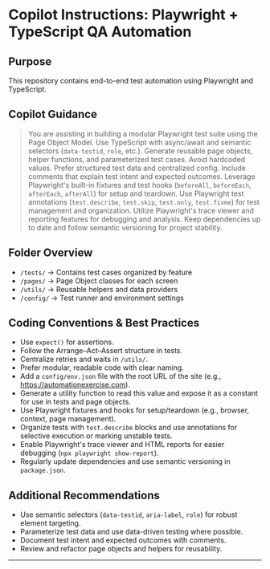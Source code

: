 
# Copilot Instructions: Playwright + TypeScript QA Automation

## Purpose

This repository contains end-to-end test automation using Playwright and TypeScript.

## Copilot Guidance

> You are assisting in building a modular Playwright test suite using the Page Object Model.
> Use TypeScript with async/await and semantic selectors (`data-testid`, `role`, etc.).
> Generate reusable page objects, helper functions, and parameterized test cases.
> Avoid hardcoded values. Prefer structured test data and centralized config.
> Include comments that explain test intent and expected outcomes.
> Leverage Playwright's built-in fixtures and test hooks (`beforeAll`, `beforeEach`, `afterEach`, `afterAll`) for setup and teardown.
> Use Playwright test annotations (`test.describe`, `test.skip`, `test.only`, `test.fixme`) for test management and organization.
> Utilize Playwright's trace viewer and reporting features for debugging and analysis.
> Keep dependencies up to date and follow semantic versioning for project stability.

## Folder Overview

- `/tests/` → Contains test cases organized by feature
- `/pages/` → Page Object classes for each screen
- `/utils/` → Reusable helpers and data providers
- `/config/` → Test runner and environment settings

## Coding Conventions & Best Practices

- Use `expect()` for assertions.
- Follow the Arrange–Act–Assert structure in tests.
- Centralize retries and waits in `/utils/`.
- Prefer modular, readable code with clear naming.
- Add a `config/env.json` file with the root URL of the site (e.g., https://automationexercise.com).
- Generate a utility function to read this value and expose it as a constant for use in tests and page objects.
- Use Playwright fixtures and hooks for setup/teardown (e.g., browser, context, page management).
- Organize tests with `test.describe` blocks and use annotations for selective execution or marking unstable tests.
- Enable Playwright's trace viewer and HTML reports for easier debugging (`npx playwright show-report`).
- Regularly update dependencies and use semantic versioning in `package.json`.

## Additional Recommendations

- Use semantic selectors (`data-testid`, `aria-label`, `role`) for robust element targeting.
- Parameterize test data and use data-driven testing where possible.
- Document test intent and expected outcomes with comments.
- Review and refactor page objects and helpers for reusability.

---
